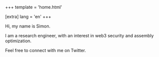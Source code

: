 +++
template = 'home.html'

[extra]
lang = 'en'
+++

Hi, my name is Simon.

I am a research engineer, with an interest in web3 security and assembly optimization.

Feel free to connect with me on Twitter.